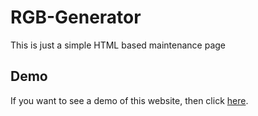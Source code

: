 # RGB-Generator

This is just a simple HTML based maintenance page

## Demo

If you want to see a demo of this website, then click [here](https://rgb.realeaz.de/).

